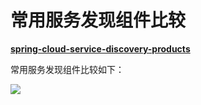 # 常用服务发现组件比较



[**spring-cloud-service-discovery-products**](https://luyiisme.github.io/2017/04/22/spring-cloud-service-discovery-products/?utm_source=tuicool&utm_medium=referral)


常用服务发现组件比较如下：


![](https://oscimg.oschina.net/oscnet/up-8a919aa654551237278ac698a2398cab344.png)
